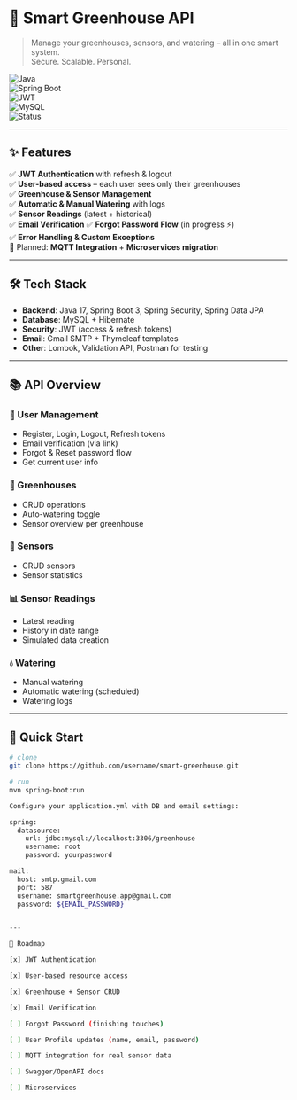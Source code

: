 # 🌱 Smart Greenhouse API

> Manage your greenhouses, sensors, and watering – all in one smart system.  
> Secure. Scalable. Personal.  

![Java](https://img.shields.io/badge/Java-17+-blue)  
![Spring Boot](https://img.shields.io/badge/Spring%20Boot-3-green)  
![JWT](https://img.shields.io/badge/Security-JWT-orange)  
![MySQL](https://img.shields.io/badge/Database-MySQL-lightblue)  
![Status](https://img.shields.io/badge/Status-Active%20Development-brightgreen)

---

## ✨ Features

✅ **JWT Authentication** with refresh & logout  
✅ **User-based access** – each user sees only their greenhouses  
✅ **Greenhouse & Sensor Management**  
✅ **Automatic & Manual Watering** with logs  
✅ **Sensor Readings** (latest + historical)  
✅ **Email Verification**
✅ **Forgot Password Flow** (in progress ⚡)  
✅ **Error Handling & Custom Exceptions**  
🚀 Planned: **MQTT Integration** + **Microservices migration**  

---

## 🛠️ Tech Stack

- **Backend**: Java 17, Spring Boot 3, Spring Security, Spring Data JPA  
- **Database**: MySQL + Hibernate  
- **Security**: JWT (access & refresh tokens)  
- **Email**: Gmail SMTP + Thymeleaf templates  
- **Other**: Lombok, Validation API, Postman for testing  

---

## 📚 API Overview

### 👤 User Management
- Register, Login, Logout, Refresh tokens  
- Email verification (via link)  
- Forgot & Reset password flow  
- Get current user info  

### 🌿 Greenhouses
- CRUD operations  
- Auto-watering toggle  
- Sensor overview per greenhouse  

### 📡 Sensors
- CRUD sensors  
- Sensor statistics  

### 📊 Sensor Readings
- Latest reading  
- History in date range  
- Simulated data creation  

### 💧 Watering
- Manual watering  
- Automatic watering (scheduled)  
- Watering logs  

---

## 🚀 Quick Start

```bash
# clone
git clone https://github.com/username/smart-greenhouse.git

# run
mvn spring-boot:run

Configure your application.yml with DB and email settings:

spring:
  datasource:
    url: jdbc:mysql://localhost:3306/greenhouse
    username: root
    password: yourpassword

mail:
  host: smtp.gmail.com
  port: 587
  username: smartgreenhouse.app@gmail.com
  password: ${EMAIL_PASSWORD}


---

📌 Roadmap

[x] JWT Authentication

[x] User-based resource access

[x] Greenhouse + Sensor CRUD

[x] Email Verification

[ ] Forgot Password (finishing touches)

[ ] User Profile updates (name, email, password)

[ ] MQTT integration for real sensor data

[ ] Swagger/OpenAPI docs

[ ] Microservices